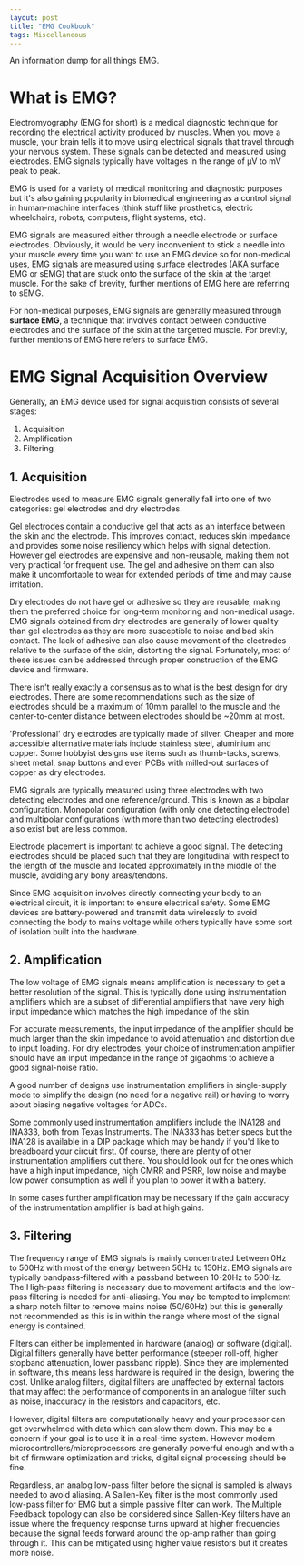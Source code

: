 ```yaml
---
layout: post
title: "EMG Cookbook"
tags: Miscellaneous
---
```


An information dump for all things EMG. 

# What is EMG?
Electromyography (EMG for short) is a medical diagnostic technique for recording the electrical activity produced by muscles. When you move a muscle, your brain tells it to move using electrical signals that travel through your nervous system. These signals can be detected and measured using electrodes. EMG signals typically have voltages in the range of μV to mV peak to peak.

EMG is used for a variety of medical monitoring and diagnostic purposes but it's also gaining popularity in biomedical engineering as a control signal in human-machine interfaces (think stuff like prosthetics, electric wheelchairs, robots, computers, flight systems, etc). 

EMG signals are measured either through a needle electrode or surface electrodes. Obviously, it would be very inconvenient to stick a needle into your muscle every time you want to use an EMG device so for non-medical uses, EMG signals are measured using surface electrodes (AKA surface EMG or sEMG) that are stuck onto the surface of the skin at the target muscle. For the sake of brevity, further mentions of EMG here are referring to sEMG. 

For non-medical purposes, EMG signals are generally measured through **surface EMG**, a technique that involves contact between conductive electrodes and the surface of the skin at the targetted muscle. For brevity, further mentions of EMG here refers to surface EMG. 

# EMG Signal Acquisition Overview
Generally, an EMG device used for signal acquisition consists of several stages: 
1. Acquisition
2. Amplification
3. Filtering

## 1. Acquisition
Electrodes used to measure EMG signals generally fall into one of two categories: gel electrodes and dry electrodes. 

Gel electrodes contain a conductive gel that acts as an interface between the skin and the electrode. This improves contact, reduces skin impedance and provides some noise resiliency which helps with signal detection. However gel electrodes are expensive and non-reusable, making them not very practical for frequent use. The gel and adhesive on them can also make it uncomfortable to wear for extended periods of time and may cause irritation. 

Dry electrodes do not have gel or adhesive so they are reusable, making them the preferred choice for long-term monitoring and non-medical usage. EMG signals obtained from dry electrodes are generally of lower quality than gel electrodes as they are more susceptible to noise and bad skin contact. The lack of adhesive can also cause movement of the electrodes relative to the surface of the skin, distorting the signal. Fortunately, most of these issues can be addressed through proper construction of the EMG device and firmware. 

There isn't really exactly a consensus as to what is the best design for dry electrodes. There are some recommendations such as the size of electrodes should be a maximum of 10mm parallel to the muscle and the center-to-center distance between electrodes should be ~20mm at most. 

'Professional' dry electrodes are typically made of silver. Cheaper and more accessible alternative materials include stainless steel, aluminium and copper. Some hobbyist designs use items such as thumb-tacks, screws, sheet metal, snap buttons and even PCBs with milled-out surfaces of copper as dry electrodes. 

EMG signals are typically measured using three electrodes with two detecting electrodes and one reference/ground. This is known as a bipolar configuration. Monopolar configuration (with only one detecting electrode) and multipolar configurations (with more than two detecting electrodes) also exist but are less common. 

Electrode placement is important to achieve a good signal. The detecting electrodes should be placed such that they are longitudinal with respect to the length of the muscle and located approximately in the middle of the muscle, avoiding any bony areas/tendons. 

Since EMG acquisition involves directly connecting your body to an electrical circuit, it is important to ensure electrical safety. Some EMG devices are battery-powered and transmit data wirelessly to avoid connecting the body to mains voltage while others typically have some sort of isolation built into the hardware.

## 2. Amplification
The low voltage of EMG signals means amplification is necessary to get a better resolution of the signal. This is typically done using instrumentation amplifiers which are a subset of differential amplifiers that have very high input impedance which matches the high impedance of the skin. 

For accurate measurements, the input impedance of the amplifier should be much larger than the skin impedance to avoid attenuation and distortion due to input loading. For dry electrodes, your choice of instrumentation amplifier should have an input impedance in the range of gigaohms to achieve a good signal-noise ratio. 

A good number of designs use instrumentation amplifiers in single-supply mode to simplify the design (no need for a negative rail) or having to worry about biasing negative voltages for ADCs. 

Some commonly used instrumentation amplifiers include the INA128 and INA333, both from Texas Instruments. The INA333 has better specs but the INA128 is available in a DIP package which may be handy if you'd like to breadboard your circuit first. Of course, there are plenty of other instrumentation amplifiers out there. You should look out for the ones which have a high input impedance, high CMRR and PSRR, low noise and maybe low power consumption as well if you plan to power it with a battery. 

In some cases further amplification may be necessary if the gain accuracy of the instrumentation amplifier is bad at high gains. 

## 3. Filtering 
The frequency range of EMG signals is mainly concentrated between 0Hz to 500Hz with most of the energy between 50Hz to 150Hz. EMG signals are typically bandpass-filtered with a passband between 10-20Hz to 500Hz. The High-pass filtering is necessary due to movement artifacts and the low-pass filtering is needed for anti-aliasing. You may be tempted to implement a sharp notch filter to remove mains noise (50/60Hz) but this is generally not recommended as this is in within the range where most of the signal energy is contained. 

Filters can either be implemented in hardware (analog) or software (digital). Digital filters generally have better performance (steeper roll-off, higher stopband attenuation, lower passband ripple). Since they are implemented in software, this means less hardware is required in the design, lowering the cost. Unlike analog filters, digital filters are unaffected by external factors that may affect the performance of components in an analogue filter such as noise, inaccuracy in the resistors and capacitors, etc. 

However, digital filters are computationally heavy and your processor can get overwhelmed with data which can slow them down. This may be a concern if your goal is to use it in a real-time system. However modern microcontrollers/microprocessors are generally powerful enough and with a bit of firmware optimization and tricks, digital signal processing should be fine. 

Regardless, an analog low-pass filter before the signal is sampled is always needed to avoid aliasing. A Sallen-Key filter is the most commonly used low-pass filter for EMG but a simple passive filter can work. The Multiple Feedback topology can also be considered since Sallen-Key filters have an issue where the frequency response turns upward at higher frequencies because the signal feeds forward around the op-amp rather than going through it. This can be mitigated using higher value resistors but it creates more noise.

